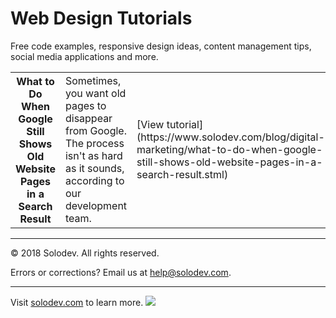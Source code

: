 ﻿# Web Design Tutorials
Free code examples, responsive design ideas, content management tips, social media applications and more.

<table>
	<tr>
		<th>What to Do When Google Still Shows Old Website Pages in a Search Result</td>
		<td>Sometimes, you want old pages to disappear from Google. The process isn't as hard as it sounds, according to our development team.</td>
		<td>[View tutorial](https://www.solodev.com/blog/digital-marketing/what-to-do-when-google-still-shows-old-website-pages-in-a-search-result.stml)</td>
	</tr>
	
	
	
</table>


---
© 2018 Solodev. All rights reserved. 

Errors or corrections? Email us at help@solodev.com.

---
Visit [solodev.com](https://www.solodev.com/) to learn more. <img src="https://www.google-analytics.com/collect?v=1&tid=UA-3849724-1&cid=1&t=event&ec=github_aws&ea=pro&cs=github&cm=github&cn=github_web_design" />
